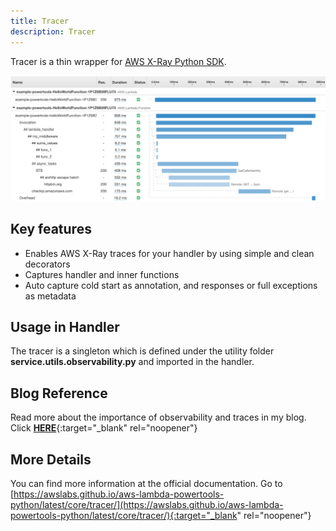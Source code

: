 ```yaml
---
title: Tracer
description: Tracer
---
```

Tracer is a thin wrapper for [AWS X-Ray Python SDK](https://github.com/aws/aws-xray-sdk-python/).

![Tracer](../media/tracer.png)

## **Key features**
* Enables AWS X-Ray traces for your handler by using simple and clean decorators
* Captures handler and inner functions
* Auto capture cold start as annotation, and responses or full exceptions as metadata



## **Usage in Handler**
The tracer is a singleton which is defined under the utility folder **service.utils.observability.py** and imported in the handler.

## **Blog Reference**
Read more about the importance of observability and traces in my blog. Click [**HERE**](https://www.ranthebuilder.cloud/post/aws-lambda-cookbook-elevate-your-handler-s-code-part-2-observability){:target="_blank" rel="noopener"}


## **More Details**
You can find more information at the official documentation. Go to [https://awslabs.github.io/aws-lambda-powertools-python/latest/core/tracer/](https://awslabs.github.io/aws-lambda-powertools-python/latest/core/tracer/){:target="_blank" rel="noopener"}
